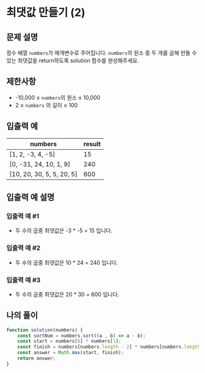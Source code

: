# 최댓값 만들기 (2)

## 문제 설명
정수 배열 `numbers`가 매개변수로 주어집니다. `numbers`의 원소 중 두 개를 곱해 만들 수 있는 최댓값을 return하도록 solution 함수를 완성해주세요.

## 제한사항
- -10,000 ≤ `numbers`의 원소 ≤ 10,000
- 2 ≤ `numbers` 의 길이 ≤ 100

## 입출력 예
|numbers|result|
|-----|-----|
|[1, 2, -3, 4, -5]|15|
|[0, -31, 24, 10, 1, 9]|240|
|[10, 20, 30, 5, 5, 20, 5]|600|

## 입출력 예 설명

### 입출력 예 #1
- 두 수의 곱중 최댓값은 -3 * -5 = 15 입니다.

### 입출력 예 #2
- 두 수의 곱중 최댓값은 10 * 24 = 240 입니다.

### 입출력 예 #3
- 두 수의 곱중 최댓값은 20 * 30 = 600 입니다.

## 나의 풀이
```js
function solution(numbers) {
    const sortNum = numbers.sort((a , b) => a - b);
    const start = numbers[0] * numbers[1];
    const finish = numbers[numbers.length - 2] * numbers[numbers.length - 1];
    const answer = Math.max(start, finish);
    return answer;
}
```